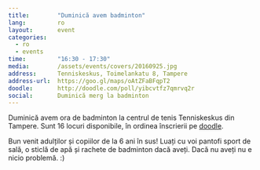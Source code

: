 ```yaml
---
title:        "Duminică avem badminton"
lang:         ro
layout:       event
categories:
  - ro
  - events
time:         "16:30 - 17:30"
media:        /assets/events/covers/20160925.jpg
address:      Tenniskeskus, Toimelankatu 8, Tampere
address-url:  https://goo.gl/maps/oAtZFaBFqpT2
doodle:       http://doodle.com/poll/yibcvtfz7qmrvq2r
social:       Duminică merg la badminton
---
```


Duminică avem ora de badminton la centrul de tenis Tenniskeskus din Tampere. Sunt 16 locuri disponibile, în ordinea înscrierii pe [doodle](http://doodle.com/poll/yibcvtfz7qmrvq2r).

Bun venit adulților și copiilor de la 6 ani în sus! Luați cu voi pantofi sport de sală, o sticlă de apă și rachete de badminton dacă aveți. Dacă nu aveți nu e nicio problemă. :)